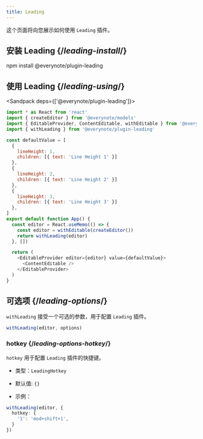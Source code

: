 ```yaml
---
title: Leading
---
```


<Intro>

这个页面将向您展示如何使用 `Leading` 插件。

</Intro>

## 安装 Leading {/*leading-install*/}

<TerminalBlock>

npm install @everynote/plugin-leading

</TerminalBlock>

## 使用 Leading {/*leading-using*/}

<Sandpack deps={['@everynote/plugin-leading']}>

```js
import * as React from 'react'
import { createEditor } from '@everynote/models'
import { EditableProvider, ContentEditable, withEditable } from '@everynote/editor'
import { withLeading } from '@everynote/plugin-leading'

const defaultValue = [
  {
    lineHeight: 1,
    children: [{ text: 'Line Height 1' }]
  },
  {
    lineHeight: 2,
    children: [{ text: 'Line Height 2' }]
  },
  {
    lineHeight: 3,
    children: [{ text: 'Line Height 3' }]
  },
]
export default function App() {
  const editor = React.useMemo(() => {
    const editor = withEditable(createEditor())
    return withLeading(editor)
  }, [])

  return (
    <EditableProvider editor={editor} value={defaultValue}>
      <ContentEditable />
    </EditableProvider>
  )
}

```

</Sandpack>

## 可选项 {/*leading-options*/}

`withLeading` 接受一个可选的参数，用于配置 `Leading` 插件。

```js
withLeading(editor, options)
```

### hotkey {/*leading-options-hotkey*/}

`hotkey` 用于配置 `Leading` 插件的快捷键。

- 类型：`LeadingHotkey`
- 默认值: `{}`

- 示例：

```ts
withLeading(editor, {
  hotkey: {
    '1': 'mod+shift+1',
  }
})
```
